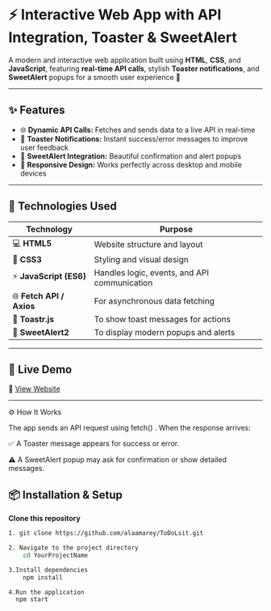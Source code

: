 # ⚡ Interactive Web App with API Integration, Toaster & SweetAlert

A modern and interactive web application built using **HTML**, **CSS**, and **JavaScript**, featuring **real-time API calls**, stylish **Toaster notifications**, and **SweetAlert** popups for a smooth user experience 🚀  

---

## ✨ Features

- 🌐 **Dynamic API Calls:** Fetches and sends data to a live API in real-time  
- 🔔 **Toaster Notifications:** Instant success/error messages to improve user feedback  
- 🍬 **SweetAlert Integration:** Beautiful confirmation and alert popups  
- 🎨 **Responsive Design:** Works perfectly across desktop and mobile devices  

---

## 🧠 Technologies Used

| Technology | Purpose |
|-------------|----------|
| 💻 **HTML5** | Website structure and layout |
| 🎨 **CSS3** | Styling and visual design |
| ⚡ **JavaScript (ES6)** | Handles logic, events, and API communication |
| 🌐 **Fetch API / Axios** | For asynchronous data fetching |
| 🍞 **Toastr.js** | To show toast messages for actions |
| 🍬 **SweetAlert2** | To display modern popups and alerts |

--- 

## 🚀 Live Demo

🔗 [View Website](https://to-do-lsit.vercel.app/)  




---
⚙️ How It Works

The app sends an API request using fetch() .
When the response arrives:

✅ A Toaster message appears for success or error.

⚠️ A SweetAlert popup may ask for confirmation or show detailed messages.


## 📦 Installation & Setup

 **Clone this repository**
 ```bash
 1. git clone https://github.com/alaamarey/ToDoLsit.git

 2. Navigate to the project directory
     cd YourProjectName

 3.Install dependencies
     npm install

 4.Run the application
   npm start


